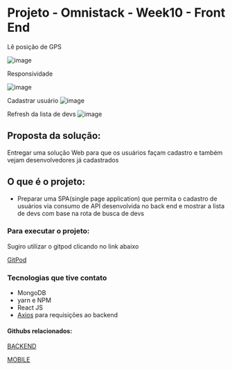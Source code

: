 # Projeto - Omnistack - Week10 - **Front End**


Lê posição de GPS 

![image](https://user-images.githubusercontent.com/19207320/75403066-5086fb80-58e5-11ea-9824-f8ba3fa02236.png)

Responsividade

![image](https://user-images.githubusercontent.com/19207320/75403071-5381ec00-58e5-11ea-9319-eb9d093a5b64.png)

Cadastrar usuário
![image](https://user-images.githubusercontent.com/19207320/75403076-554baf80-58e5-11ea-9a8d-751e3d2becfa.png)

Refresh da lista de devs
![image](https://user-images.githubusercontent.com/19207320/75403079-57157300-58e5-11ea-8910-9483b773d715.png)

## Proposta da solução: 
Entregar uma solução Web para que os usuários façam cadastro e também vejam desenvolvedores já cadastrados

## O que é o projeto:  
- Preparar uma SPA(single page application) que permita o cadastro de usuários via consumo de API desenvolvida no back end e mostrar a lista de devs com base na rota de busca de devs

### Para executar o projeto: 
Sugiro utilizar o gitpod clicando no link abaixo 
    
[GitPod](https://gitpod.io/#https://github.com/brunotdantas/Week10-omnistack-mobile/)


### Tecnologias que tive contato 
- MongoDB
- yarn e NPM
- React JS
- [Axios](https://github.com/axios/axios) para requisições ao backend 


#### Githubs relacionados: 
[BACKEND](https://github.com/brunotdantas/Week10-omnistack-backend)

[MOBILE](https://github.com/brunotdantas/Week10-omnistack-mobile/)

